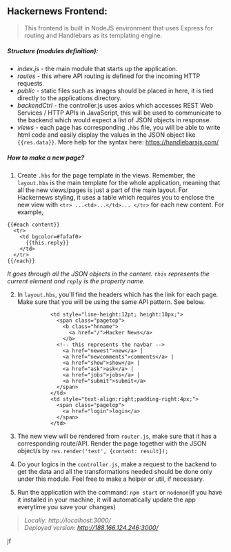 ## Hackernews Frontend:
> This frontend is built in NodeJS environment that uses Express for routing and Handlebars as its templating engine.

##### Structure (modules definition):
- _index.js_ - the main module  that starts up the application. 
- _routes_ - this where API routing is defined for the incoming HTTP requests. 
- _public_ - static files such as images should be placed in here, it is tied directly to the applications directory. 
- _backendCtrl_ - the controller.js uses axios which accesses REST Web Services / HTTP APIs in JavaScript, this will be used to communicate to the backend which would expect a list of JSON objects in response. 
- _views_ - each page has corresponding `.hbs` file, you will be able to write html code and easily display the values in the JSON object like `{{res.data}}`. More help for the syntax here: https://handlebarsjs.com/

##### How to make a new page?
1. Create `.hbs` for the page template in the views. Remember, the `layout.hbs` is the main template for the whole application, meaning that all the new views/pages is just a part of the main layout. For Hackernews styling, it uses a table which requires you to enclose the new view with `<tr> ...<td>...</td>... </tr>` for each new content. For example,
```
{{#each content}}
  <tr>
    <td bgcolor=#fafaf0>
      {{this.reply}}
    </td>
  </tr>
{{/each}}
```
_It goes through all the JSON objects in the content. `this` represents the current element and `reply` is the property name._

2. In `layout.hbs`, you'll find the headers which has the link for each page. Make sure that you will be using the same API pattern. See below.
```
              <td style="line-height:12pt; height:10px;">
                <span class="pagetop">
                  <b class="hnname">
                    <a href="/">Hacker News</a>
                  </b>
                <!-- this represents the navbar -->
                  <a href="newest">new</a> |
                  <a href="newcomments">comments</a> |
                  <a href="show">show</a> |
                  <a href="ask">ask</a> |
                  <a href="jobs">jobs</a> |
                  <a href="submit">submit</a>
                </span>
              </td>
              <td style="text-align:right;padding-right:4px;">
                <span class="pagetop">
                  <a href="login">login</a>
                </span>
              </td>
```

3. The new view will be rendered from `router.js`, make sure that it has a corresponding route/API. Render the page together with the JSON object/s by `res.render('test', {content: result});`

4. Do your logics in the `controller.js`, make a request to the backend to get the data and all the transformations needed should be done only under this module. Feel free to make a helper or util, if necessary.

5. Run the application with the command: `npm start` or `nodemon`(if you have it installed in your machine, it will automatically update the app everytime you save your changes)

> _Locally: http://localhost:3000/_ <br>
_Deployed version: http://188.166.124.246:3000/_



jf
